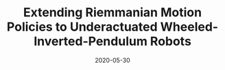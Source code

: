 ---
title: "Extending Riemmanian Motion Policies to Underactuated Wheeled-Inverted-Pendulum Robots"
collection: publications
permalink: /publication/extending_riemmanian_motion_policies_to_underactuated_systems
date: 2020-05-30
venue: 'IEEE Conference on Robotics and Automation (ICRA)'
paperurl: 'https://ieeexplore.ieee.org/stamp/stamp.jsp?tp=&arnumber=9196866'
link: 'https://ieeexplore.ieee.org/document/9196866'
code: '/pub_summary/rmp_underactuated_abs.png'
citation: '<b>B. Wingo (Q. Huang)</b>, C. Cheng, M. Murtaza, M. Zafar, and S. Hutchinson, &quot;Extending Riemmanian Motion Policies to Underactuated Wheeled-Inverted-Pendulum Robots.&quot; <i>IEEE Conference on Robotics and Automation (ICRA)</i>, May, 2020.'
---